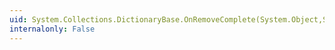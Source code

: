 ```yaml
---
uid: System.Collections.DictionaryBase.OnRemoveComplete(System.Object,System.Object)
internalonly: False
---
```

